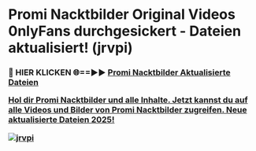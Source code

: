 # Promi Nacktbilder Original Videos 0nlyFans durchgesickert - Dateien aktualisiert! (jrvpi)

<h3>🔴 HIER KLICKEN 🌐==►► <a href="https://tinyurl.com/h6vf6nb8" rel="nofollow">Promi Nacktbilder Aktualisierte Dateien

Hol dir Promi Nacktbilder und alle Inhalte. Jetzt kannst du auf alle Videos und Bilder von Promi Nacktbilder zugreifen. Neue aktualisierte Dateien 2025!

[![jrvpi](https://i.imgur.com/sD4kR3V.gif)](https://tinyurl.com/h6vf6nb8)

